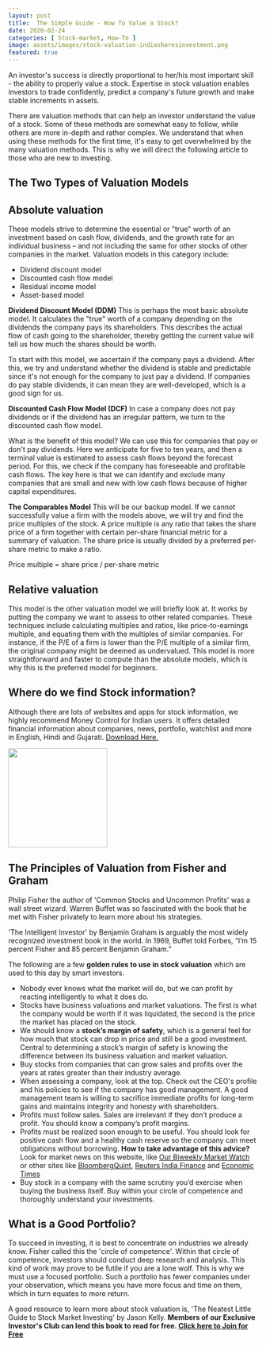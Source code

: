 ```yaml
---
layout: post
title:  The Simple Guide - How To Value a Stock?
date: 2020-02-24 
categories: [ Stock-market, How-To ]
image: assets/images/stock-valuation-indiasharesinvestment.png	
featured: true
---
```


An investor's success is directly proportional to her/his most important skill - the ability to properly value a stock. Expertise in stock valuation enables investors to trade confidently, predict a company's future growth and make stable increments in assets. 

There are valuation methods that can help an investor understand the value of a stock. Some of these methods are somewhat easy to follow, while others are more in-depth and rather complex. We understand that when using these methods for the first time, it's easy to get overwhelmed by the many valuation methods. This is why we will direct the following article to those who are new to investing. 

## The Two Types of Valuation Models

## Absolute valuation
These models strive to determine the essential or "true" worth of an investment based on cash flow, dividends, and the growth rate for an individual business – and not including the same for other stocks of other companies in the market. 
Valuation models in this category include:
<ul>
<li>Dividend discount model</li>
<li>Discounted cash flow model</li>
<li>Residual income model</li>
<li>Asset-based model</li>
</ul>

**Dividend Discount Model (DDM)**
This is perhaps the most basic absolute model. It calculates the "true" worth of a company depending on the dividends the company pays its shareholders. This describes the actual flow of cash going to the shareholder, thereby getting the current value will tell us how much the shares should be worth.

To start with this model, we ascertain if the company pays a dividend.
After this, we try and understand whether the dividend is stable and predictable since it's not enough for the company to just pay a dividend.
If companies do pay stable dividends, it can mean they are well-developed, which is a good sign for us. 

**Discounted Cash Flow Model (DCF)**
In case a company does not pay dividends or if the dividend has an irregular pattern, we turn to the discounted cash flow model. 

What is the benefit of this model? We can use this for companies that pay or don't pay dividends. Here we anticipate for five to ten years, and then a terminal value is estimated to assess cash flows beyond the forecast period. For this, we check if the company has foreseeable and profitable cash flows. The key here is that we can identify and exclude many companies that are small and new with low cash flows because of higher capital expenditures. 

**The Comparables Model**
This will be our backup model. If we cannot successfully value a firm with the models above, we will try and find the price multiples of the stock. A price multiple is any ratio that takes the share price of a firm together with certain per-share financial metric for a summary of valuation. The share price is usually divided by a preferred per-share metric to make a ratio.

Price multiple = share price / per-share metric

## Relative valuation
This model is the other valuation model we will briefly look at. It works by putting the company we want to assess to other related companies. These techniques include calculating multiples and ratios, like price-to-earnings multiple, and equating them with the multiples of similar companies. For instance, if the P/E of a firm is lower than the P/E multiple of a similar firm, the original company might be deemed as undervalued. This model is more straightforward and faster to compute than the absolute models, which is why this is the preferred model for beginners. 

## Where do we find Stock information?
Although there are lots of websites and apps for stock information, we highly recommend Money Control for Indian users. It offers detailed financial information about companies, news, portfolio, watchlist and more in English, Hindi and Gujarati. <a href="https://www.moneycontrol.com/apps" target="_blank">Download Here.</a>

<a href="https://www.moneycontrol.com/apps"><img src="https://indiasharesinvestment.com/assets/images/app-indiasharesinvestment.png" height="200px"></img></a>

## The Principles of Valuation from Fisher and Graham
Philip Fisher the author of 'Common Stocks and Uncommon Profits' was a wall street wizard. Warren Buffet was so fascinated with the book that he met with Fisher privately to learn more about his strategies. 

'The Intelligent Investor' by Benjamin Graham is arguably the most widely recognized investment book in the world. In 1969, Buffet told Forbes, “I’m 15 percent Fisher and 85 percent Benjamin Graham.”

The following are a few **golden rules to use in stock valuation** which are used to this day by smart investors. 

<ul>
<li>Nobody ever knows what the market will do, but we can profit by reacting intelligently to what it does do. </li> 

<li>Stocks have business valuations and market valuations. The first is what the company would be worth if it was liquidated, the second is the price the market has placed on the stock.</li>

<li>We should know a <strong>stock’s margin of safety</strong>, which is a general feel for how much that stock can drop in price and still be a good investment. Central to determining a stock’s margin of safety is knowing the difference between its business valuation and market valuation.</li>

<li>Buy stocks from companies that can grow sales and profits over the years at rates greater than their industry average.</li>

<li>When assessing a company, look at the top. Check out the CEO's profile and his policies to see if the company has good management. A good management team is willing to sacrifice immediate profits for long-term gains and maintains integrity and honesty with shareholders.</li>

<li>Profits must follow sales. Sales are irrelevant if they don’t produce a profit. You should know a company’s profit margins.</li>

<li>Profits must be realized soon enough to be useful. You should look for positive cash flow and a healthy cash reserve so the company can meet obligations without borrowing. <strong>How to take advantage of this advice?</strong> Look for market news on this website, like <a href="https://indiasharesinvestment.com/market-watch-february/">Our Biweekly Market Watch</a> or other sites like <a href="https://bloombergquint.com" target="_blank">BloombergQuint</a>, <a href="https://in.reuters.com/finance" target="_blank">Reuters India Finance</a> and <a href="https://economictimes.indiatimes.com/news/economy/finance" target="_blank">Economic Times</a></li>
<li>Buy stock in a company with the same scrutiny you’d exercise when buying the business itself. Buy within your circle of competence and thoroughly understand your investments.</li>
</ul>

## What is a Good Portfolio?
To succeed in investing, it is best to concentrate on industries we already know. Fisher called this the 'circle of competence'. Within that circle of competence, investors should conduct deep research and analysis. This kind of work may prove to be futile if you are a lone wolf. This is why we must use a focused portfolio. Such a portfolio has fewer companies under your observation, which means you have more focus and time on them, which in turn equates to more return. 

A good resource to learn more about stock valuation is, 'The Neatest Little Guide to Stock Market Investing' by Jason Kelly. <strong>Members of our Exclusive Investor's Club can lend this book to read for free. 
 <a href="https://indiasharesinvestment.com/page/exclusive-investors-club/">Click here to Join for Free</a></strong>

